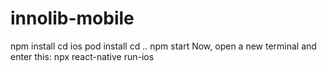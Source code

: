 # innolib-mobile
npm install
cd ios
pod install
cd ..
npm start
Now, open a new terminal and enter this:
npx react-native run-ios
